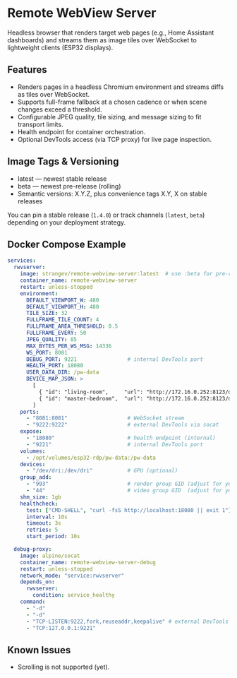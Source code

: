 # Remote WebView Server

Headless browser that renders target web pages (e.g., Home Assistant dashboards) and streams them as image tiles over WebSocket to lightweight clients (ESP32 displays).

## Features

- Renders pages in a headless Chromium environment and streams diffs as tiles over WebSocket.
- Supports full-frame fallback at a chosen cadence or when scene changes exceed a threshold.
- Configurable JPEG quality, tile sizing, and message sizing to fit transport limits.
- Health endpoint for container orchestration.
- Optional DevTools access (via TCP proxy) for live page inspection.

## Image Tags & Versioning

- latest — newest stable release
- beta — newest pre-release (rolling)
- Semantic versions: X.Y.Z, plus convenience tags X.Y, X on stable releases

You can pin a stable release (`1.4.0`) or track channels (`latest`, `beta`) depending on your deployment strategy.

## Docker Compose Example

```yaml
services:
  rwvserver:
    image: strangev/remote-webview-server:latest  # use :beta for pre-release
    container_name: remote-webview-server
    restart: unless-stopped
    environment:
      DEFAULT_VIEWPORT_W: 480
      DEFAULT_VIEWPORT_H: 480
      TILE_SIZE: 32
      FULLFRAME_TILE_COUNT: 4
      FULLFRAME_AREA_THRESHOLD: 0.5
      FULLFRAME_EVERY: 50
      JPEG_QUALITY: 85
      MAX_BYTES_PER_WS_MSG: 14336
      WS_PORT: 8081
      DEBUG_PORT: 9221                # internal DevTools port
      HEALTH_PORT: 18080
      USER_DATA_DIR: /pw-data
      DEVICE_MAP_JSON: >
        [
          { "id": "living-room",     "url": "http://172.16.0.252:8123/dashboard-mobile/0" },
          { "id": "master-bedroom",  "url": "http://172.16.0.252:8123/dashboard-mobile/1" }
        ]
    ports:
      - "8081:8081"                   # WebSocket stream
      - "9222:9222"                   # external DevTools via socat
    expose:
      - "18080"                       # health endpoint (internal)
      - "9221"                        # internal DevTools port
    volumes:
      - /opt/volumes/esp32-rdp/pw-data:/pw-data
    devices:
      - "/dev/dri:/dev/dri"           # GPU (optional)
    group_add:
      - "993"                         # render group GID (adjust for your host)
      - "44"                          # video group GID  (adjust for your host)
    shm_size: 1gb
    healthcheck:
      test: ["CMD-SHELL", "curl -fsS http://localhost:18080 || exit 1"]
      interval: 10s
      timeout: 3s
      retries: 5
      start_period: 10s

  debug-proxy:
    image: alpine/socat
    container_name: remote-webview-server-debug
    restart: unless-stopped
    network_mode: "service:rwvserver"
    depends_on:
      rwvserver:
        condition: service_healthy
    command:
      - "-d"
      - "-d"
      - "TCP-LISTEN:9222,fork,reuseaddr,keepalive" # external DevTools port
      - "TCP:127.0.0.1:9221"
```

## Known Issues

- Scrolling is not supported (yet).
